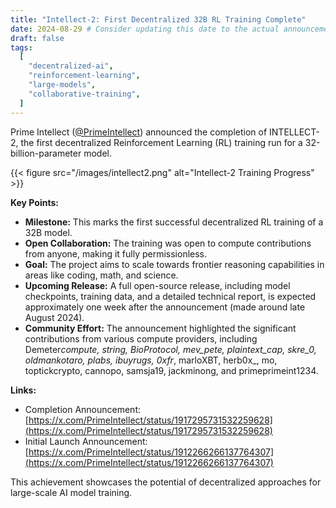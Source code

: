 ```yaml
---
title: "Intellect-2: First Decentralized 32B RL Training Complete"
date: 2024-08-29 # Consider updating this date to the actual announcement date if known.
draft: false
tags:
  [
    "decentralized-ai",
    "reinforcement-learning",
    "large-models",
    "collaborative-training",
  ]
---
```


Prime Intellect ([@PrimeIntellect](https://x.com/PrimeIntellect)) announced the completion of INTELLECT-2, the first decentralized Reinforcement Learning (RL) training run for a 32-billion-parameter model.

{{< figure src="/images/intellect2.png" alt="Intellect-2 Training Progress" >}}

**Key Points:**

- **Milestone:** This marks the first successful decentralized RL training of a 32B model.
- **Open Collaboration:** The training was open to compute contributions from anyone, making it fully permissionless.
- **Goal:** The project aims to scale towards frontier reasoning capabilities in areas like coding, math, and science.
- **Upcoming Release:** A full open-source release, including model checkpoints, training data, and a detailed technical report, is expected approximately one week after the announcement (made around late August 2024).
- **Community Effort:** The announcement highlighted the significant contributions from various compute providers, including Demeter*compute, string, BioProtocol, mev_pete, plaintext_cap, skre_0, oldmankotaro, plabs, ibuyrugs, 0xfr*, marloXBT, herb0x\_, mo, toptickcrypto, cannopo, samsja19, jackminong, and primeprimeint1234.

**Links:**

- Completion Announcement: [https://x.com/PrimeIntellect/status/1917295731532259628](https://x.com/PrimeIntellect/status/1917295731532259628)
- Initial Launch Announcement: [https://x.com/PrimeIntellect/status/1912266266137764307](https://x.com/PrimeIntellect/status/1912266266137764307)

This achievement showcases the potential of decentralized approaches for large-scale AI model training.
